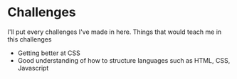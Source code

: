# Challenges
I'll put every challenges I've made in here.
Things that would teach me in this challenges
- Getting better at CSS
- Good understanding of how to structure languages such as HTML, CSS, Javascript

